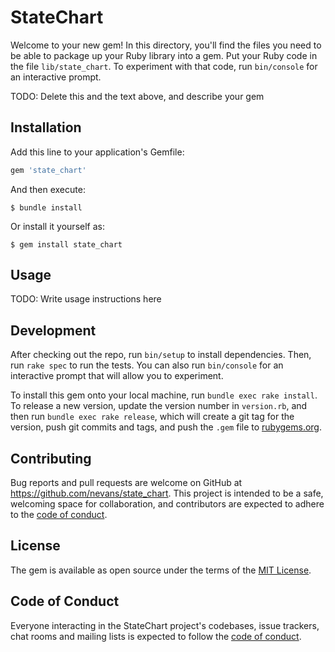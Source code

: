 # StateChart

Welcome to your new gem! In this directory, you'll find the files you need to be able to package up your Ruby library into a gem. Put your Ruby code in the file `lib/state_chart`. To experiment with that code, run `bin/console` for an interactive prompt.

TODO: Delete this and the text above, and describe your gem

## Installation

Add this line to your application's Gemfile:

```ruby
gem 'state_chart'
```

And then execute:

    $ bundle install

Or install it yourself as:

    $ gem install state_chart

## Usage

TODO: Write usage instructions here

## Development

After checking out the repo, run `bin/setup` to install dependencies. Then, run `rake spec` to run the tests. You can also run `bin/console` for an interactive prompt that will allow you to experiment.

To install this gem onto your local machine, run `bundle exec rake install`. To release a new version, update the version number in `version.rb`, and then run `bundle exec rake release`, which will create a git tag for the version, push git commits and tags, and push the `.gem` file to [rubygems.org](https://rubygems.org).

## Contributing

Bug reports and pull requests are welcome on GitHub at https://github.com/nevans/state_chart. This project is intended to be a safe, welcoming space for collaboration, and contributors are expected to adhere to the [code of conduct](https://github.com/nevans/state_chart/blob/master/CODE_OF_CONDUCT.md).


## License

The gem is available as open source under the terms of the [MIT License](https://opensource.org/licenses/MIT).

## Code of Conduct

Everyone interacting in the StateChart project's codebases, issue trackers, chat rooms and mailing lists is expected to follow the [code of conduct](https://github.com/nevans/state_chart/blob/master/CODE_OF_CONDUCT.md).
